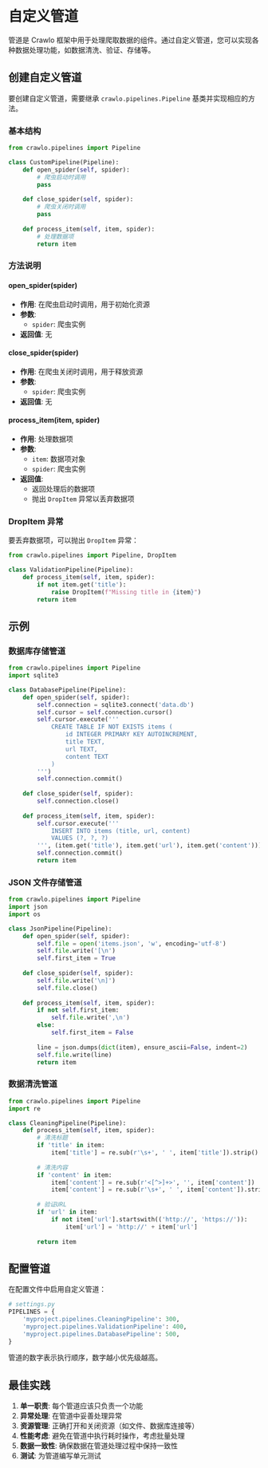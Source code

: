# 自定义管道

管道是 Crawlo 框架中用于处理爬取数据的组件。通过自定义管道，您可以实现各种数据处理功能，如数据清洗、验证、存储等。

## 创建自定义管道

要创建自定义管道，需要继承 `crawlo.pipelines.Pipeline` 基类并实现相应的方法。

### 基本结构

```python
from crawlo.pipelines import Pipeline

class CustomPipeline(Pipeline):
    def open_spider(self, spider):
        # 爬虫启动时调用
        pass
    
    def close_spider(self, spider):
        # 爬虫关闭时调用
        pass
    
    def process_item(self, item, spider):
        # 处理数据项
        return item
```

### 方法说明

#### open_spider(spider)

- **作用**: 在爬虫启动时调用，用于初始化资源
- **参数**:
  - `spider`: 爬虫实例
- **返回值**: 无

#### close_spider(spider)

- **作用**: 在爬虫关闭时调用，用于释放资源
- **参数**:
  - `spider`: 爬虫实例
- **返回值**: 无

#### process_item(item, spider)

- **作用**: 处理数据项
- **参数**:
  - `item`: 数据项对象
  - `spider`: 爬虫实例
- **返回值**:
  - 返回处理后的数据项
  - 抛出 `DropItem` 异常以丢弃数据项

### DropItem 异常

要丢弃数据项，可以抛出 `DropItem` 异常：

```python
from crawlo.pipelines import Pipeline, DropItem

class ValidationPipeline(Pipeline):
    def process_item(self, item, spider):
        if not item.get('title'):
            raise DropItem(f"Missing title in {item}")
        return item
```

## 示例

### 数据库存储管道

```python
from crawlo.pipelines import Pipeline
import sqlite3

class DatabasePipeline(Pipeline):
    def open_spider(self, spider):
        self.connection = sqlite3.connect('data.db')
        self.cursor = self.connection.cursor()
        self.cursor.execute('''
            CREATE TABLE IF NOT EXISTS items (
                id INTEGER PRIMARY KEY AUTOINCREMENT,
                title TEXT,
                url TEXT,
                content TEXT
            )
        ''')
        self.connection.commit()
    
    def close_spider(self, spider):
        self.connection.close()
    
    def process_item(self, item, spider):
        self.cursor.execute('''
            INSERT INTO items (title, url, content)
            VALUES (?, ?, ?)
        ''', (item.get('title'), item.get('url'), item.get('content')))
        self.connection.commit()
        return item
```

### JSON 文件存储管道

```python
from crawlo.pipelines import Pipeline
import json
import os

class JsonPipeline(Pipeline):
    def open_spider(self, spider):
        self.file = open('items.json', 'w', encoding='utf-8')
        self.file.write('[\n')
        self.first_item = True
    
    def close_spider(self, spider):
        self.file.write('\n]')
        self.file.close()
    
    def process_item(self, item, spider):
        if not self.first_item:
            self.file.write(',\n')
        else:
            self.first_item = False
        
        line = json.dumps(dict(item), ensure_ascii=False, indent=2)
        self.file.write(line)
        return item
```

### 数据清洗管道

```python
from crawlo.pipelines import Pipeline
import re

class CleaningPipeline(Pipeline):
    def process_item(self, item, spider):
        # 清洗标题
        if 'title' in item:
            item['title'] = re.sub(r'\s+', ' ', item['title']).strip()
        
        # 清洗内容
        if 'content' in item:
            item['content'] = re.sub(r'<[^>]+>', '', item['content'])  # 移除HTML标签
            item['content'] = re.sub(r'\s+', ' ', item['content']).strip()
        
        # 验证URL
        if 'url' in item:
            if not item['url'].startswith(('http://', 'https://')):
                item['url'] = 'http://' + item['url']
        
        return item
```

## 配置管道

在配置文件中启用自定义管道：

```python
# settings.py
PIPELINES = {
    'myproject.pipelines.CleaningPipeline': 300,
    'myproject.pipelines.ValidationPipeline': 400,
    'myproject.pipelines.DatabasePipeline': 500,
}
```

管道的数字表示执行顺序，数字越小优先级越高。

## 最佳实践

1. **单一职责**: 每个管道应该只负责一个功能
2. **异常处理**: 在管道中妥善处理异常
3. **资源管理**: 正确打开和关闭资源（如文件、数据库连接等）
4. **性能考虑**: 避免在管道中执行耗时操作，考虑批量处理
5. **数据一致性**: 确保数据在管道处理过程中保持一致性
6. **测试**: 为管道编写单元测试